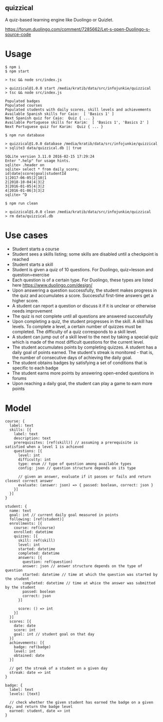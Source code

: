 quizzical
---------

A quiz-based learning engine like Duolingo or Quizlet.

https://forum.duolingo.com/comment/7285662/Let-s-open-Duolingo-s-source-code

# Usage

```
$ npm i
$ npm start

> tsc && node src/index.js

> quizzical@1.0.0 start /media/kratib/data/src/infojunkie/quizzical
> tsc && node src/index.js

Populated badges
Populated courses
Populated students with daily scores, skill levels and achievements
Available Spanish skills for Caio:  [ 'Basics 1' ]
Next Spanish quiz for Caio:  Quiz { ... }
Available Portuguese skills for Karim:  [ 'Basics 1', 'Basics 2' ]
Next Portuguese quiz for Karim:  Quiz { ... }

$ npm run database

> quizzical@1.0.0 database /media/kratib/data/src/infojunkie/quizzical
> sqlite3 data/quizzical.db || true

SQLite version 3.11.0 2016-02-15 17:29:24
Enter ".help" for usage hints.
sqlite> .header on
sqlite> select * from daily_score;
id|date|score|goal|studentId
1|2017-06-05|2|10|1
2|2018-10-04|4|3|2
3|2016-01-05|4|3|2
4|2016-01-06|3|3|2
sqlite> ^D

$ npm run clean

> quizzical@1.0.0 clean /media/kratib/data/src/infojunkie/quizzical
> rm data/quizzical.db

```

# Use cases

- Student starts a course
- Student sees a skills listing; some skills are disabled until a checkpoint is reached
- Student starts a skill
- Student is given a quiz of 10 questions. For Duolingo, quiz=lesson and question=exercise
- Each question is of a certain type. For Duolingo, these types are listed here https://www.duolingo.com/design/
- Upon answering a question successfully, the student makes progress in the quiz and accumulates a score. Successful first-time answers get a higher score.
- A student can report a question or discuss it if it is unclear or otherwise needs improvement
- The quiz is not complete until all questions are answered successfully
- Upon completing a quiz, the student progresses in the skill. A skill has levels. To complete a level, a certain number of quizzes must be completed. The difficulty of a quiz corresponds to a skill level.
- A student can jump out of a skill level to the next by taking a special quiz which is made of the most difficult questions for the current level.
- The student accumulates points by completing quizzes. A student has a daily goal of points earned. The student's streak is monitored - that is, the number of consecutive days of achieving the daily goal.
- The student obtains badges by satisfying a set of conditions that is specific to each badge
- The student earns more points by answering open-ended questions in forums
- Upon reaching a daily goal, the student can play a game to earn more points

# Model

```
course: {
  label: text
  skills: [{
    label: text
    description: text
    prerequisites: [ref(skill)] // assuming a prerequisite is satisfied when a level 1 is achieved
    questions: [{
      level: int
      difficulty: int
      type: enum // type of question among available types
      config: json // question structure depends on its type

      // given an answer, evaluate if it passes or fails and return closest correct answer
      evaluate: (answer: json) => { passed: boolean, correct: json }
    }]
  }]
}

student: {
  name: text
  goal: int // current daily goal measured in points
  following: [ref(student)]
  enrollments: [{
    course: ref(course)
    enrolled: datetime
    quizzes: [{
      skill: ref(skill)
      level: int
      started: datetime
      completed: datetime
      answers: [{
        question: ref(question)
        answer: json // answer structure depends on the type of question
        started: datetime // time at which the question was started by the student
        completed: datetime // time at whice the answer was submitted by the student
        passed: boolean
        correct: json
      }]

      score: () => int
    }]
  }]
  scores: [{
    date: date
    score: int
    goal: int // student goal on that day
  }]
  achievements: [{
    badge: ref(badge)
    level: int
    obtained: date
  }]

  // get the streak of a student on a given day
  streak: date => int
}

badge: {
  label: text
  levels: [text]

  // check whether the given student has earned the badge on a given day, and return the badge level
  earned: student, date => int
}
```
